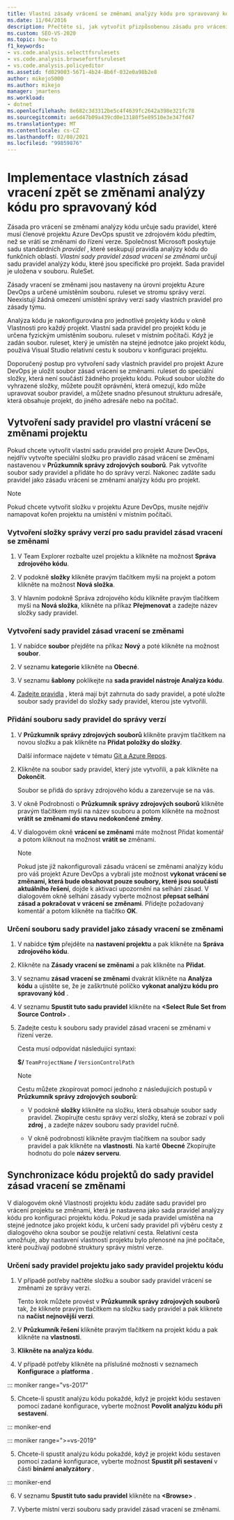 ```yaml
---
title: Vlastní zásady vrácení se změnami analýzy kódu pro spravovaný kód
ms.date: 11/04/2016
description: Přečtěte si, jak vytvořit přizpůsobenou zásadu pro vrácení se změnami analýzy kódu. Podívejte se, jak zajistit, aby byl spravovaný kód sady Visual Studio v souladu se zásadami projektu Azure DevOps.
ms.custom: SEO-VS-2020
ms.topic: how-to
f1_keywords:
- vs.code.analysis.selecttfsrulesets
- vs.code.analysis.browsefortfsruleset
- vs.code.analysis.policyeditor
ms.assetid: fd029003-5671-4b24-8b6f-032e0a98b2e8
author: mikejo5000
ms.author: mikejo
manager: jmartens
ms.workload:
- dotnet
ms.openlocfilehash: 8e682c3d3312be5c4f4639fc2642a398e321fc78
ms.sourcegitcommit: ae6d47b09a439cd0e13180f5e89510e3e347fd47
ms.translationtype: MT
ms.contentlocale: cs-CZ
ms.lasthandoff: 02/08/2021
ms.locfileid: "99859876"
---
```

# <a name="implement-custom-code-analysis-check-in-policies-for-managed-code"></a>Implementace vlastních zásad vracení zpět se změnami analýzy kódu pro spravovaný kód

Zásada pro vrácení se změnami analýzy kódu určuje sadu pravidel, které musí členové projektu Azure DevOps spustit ve zdrojovém kódu předtím, než se vrátí se změnami do řízení verze. Společnost Microsoft poskytuje sadu standardních *pravidel* , které seskupují pravidla analýzy kódu do funkčních oblastí. *Vlastní sady pravidel zásad vracení se změnami* určují sadu pravidel analýzy kódu, které jsou specifické pro projekt. Sada pravidel je uložena v souboru. RuleSet.

Zásady vracení se změnami jsou nastaveny na úrovni projektu Azure DevOps a určené umístěním souboru. ruleset ve stromu správy verzí. Neexistují žádná omezení umístění správy verzí sady vlastních pravidel pro zásady týmu.

Analýza kódu je nakonfigurována pro jednotlivé projekty kódu v okně Vlastnosti pro každý projekt. Vlastní sada pravidel pro projekt kódu je určena fyzickým umístěním souboru. ruleset v místním počítači. Když je zadán soubor. ruleset, který je umístěn na stejné jednotce jako projekt kódu, používá Visual Studio relativní cestu k souboru v konfiguraci projektu.

Doporučený postup pro vytvoření sady vlastních pravidel pro projekt Azure DevOps je uložit soubor zásad vrácení se změnami. ruleset do speciální složky, která není součástí žádného projektu kódu. Pokud soubor uložíte do vyhrazené složky, můžete použít oprávnění, která omezují, kdo může upravovat soubor pravidel, a můžete snadno přesunout strukturu adresáře, která obsahuje projekt, do jiného adresáře nebo na počítač.

## <a name="create-the-project-custom-check-in-rule-set"></a>Vytvoření sady pravidel pro vlastní vrácení se změnami projektu

Pokud chcete vytvořit vlastní sadu pravidel pro projekt Azure DevOps, nejdřív vytvořte speciální složku pro pravidlo zásad vrácení se změnami nastavenou v **Průzkumník správy zdrojových souborů**. Pak vytvoříte soubor sady pravidel a přidáte ho do správy verzí. Nakonec zadáte sadu pravidel jako zásadu vrácení se změnami analýzy kódu pro projekt.

> [!NOTE]
> Pokud chcete vytvořit složku v projektu Azure DevOps, musíte nejdřív namapovat kořen projektu na umístění v místním počítači.

### <a name="to-create-the-version-control-folder-for-the-check-in-policy-rule-set"></a>Vytvoření složky správy verzí pro sadu pravidel zásad vracení se změnami

1. V Team Explorer rozbalte uzel projektu a klikněte na možnost **Správa zdrojového kódu**.

2. V podokně **složky** klikněte pravým tlačítkem myši na projekt a potom klikněte na možnost **Nová složka**.

3. V hlavním podokně Správa zdrojového kódu klikněte pravým tlačítkem myši na **Nová složka**, klikněte na příkaz **Přejmenovat** a zadejte název složky sady pravidel.

### <a name="to-create-the-check-in-policy-rule-set"></a>Vytvoření sady pravidel zásad vracení se změnami

1. V nabídce **soubor** přejděte na příkaz **Nový** a poté klikněte na možnost **soubor**.

2. V seznamu **kategorie** klikněte na **Obecné**.

3. V seznamu **šablony** poklikejte na **sada pravidel nástroje Analýza kódu**.

4. [Zadejte pravidla](../code-quality/how-to-create-a-custom-rule-set.md) , která mají být zahrnuta do sady pravidel, a poté uložte soubor sady pravidel do složky sady pravidel, kterou jste vytvořili.

### <a name="to-add-the-rule-set-file-to-version-control"></a>Přidání souboru sady pravidel do správy verzí

1. V **Průzkumník správy zdrojových souborů** klikněte pravým tlačítkem na novou složku a pak klikněte na **Přidat položky do složky**.

     Další informace najdete v tématu [Git a Azure Repos](/azure/devops/repos/git/overview?view=vsts&preserve-view=true).

2. Klikněte na soubor sady pravidel, který jste vytvořili, a pak klikněte na **Dokončit**.

     Soubor se přidá do správy zdrojového kódu a zarezervuje se na vás.

3. V okně Podrobnosti o **Průzkumník správy zdrojových souborů** klikněte pravým tlačítkem myši na název souboru a potom klikněte na možnost **vrátit se změnami do stavu nedokončené změny**.

4. V dialogovém okně **vrácení se změnami** máte možnost Přidat komentář a potom kliknout na možnost **vrátit se** změnami.

    > [!NOTE]
    > Pokud jste již nakonfigurovali zásadu vrácení se změnami analýzy kódu pro váš projekt Azure DevOps a vybrali jste možnost **vykonat vrácení se změnami, která bude obsahovat pouze soubory, které jsou součástí aktuálního řešení**, dojde k aktivaci upozornění na selhání zásad. V dialogovém okně selhání zásady vyberte možnost **přepsat selhání zásad a pokračovat v vrácení se změnami**. Přidejte požadovaný komentář a potom klikněte na tlačítko **OK**.

### <a name="to-specify-the-rule-set-file-as-the-check-in-policy"></a>Určení souboru sady pravidel jako zásady vracení se změnami

1. V nabídce **tým** přejděte na **nastavení projektu** a pak klikněte na **Správa zdrojového kódu**.

2. Klikněte na **Zásady vracení se změnami** a pak klikněte na **Přidat**.

3. V seznamu **zásad vracení se změnami** dvakrát klikněte na **Analýza kódu** a ujistěte se, že je zaškrtnuté políčko **vykonat analýzu kódu pro spravovaný kód** .

4. V seznamu **Spustit tuto sadu pravidel** klikněte na **\<Select Rule Set from Source Control>** .

5. Zadejte cestu k souboru sady pravidel zásad vracení se změnami v řízení verze.

     Cesta musí odpovídat následující syntaxi:

     **$/** `TeamProjectName` **/** `VersionControlPath`

    > [!NOTE]
    > Cestu můžete zkopírovat pomocí jednoho z následujících postupů v **Průzkumník správy zdrojových souborů**:

    - V podokně **složky** klikněte na složku, která obsahuje soubor sady pravidel. Zkopírujte cestu správy verzí složky, která se zobrazí v poli **zdroj** , a zadejte název souboru sady pravidel ručně.

    - V okně podrobností klikněte pravým tlačítkem na soubor sady pravidel a pak klikněte na **vlastnosti**. Na kartě **Obecné** Zkopírujte hodnotu do pole **název serveru**.

## <a name="synchronize-code-projects-to-the-check-in-policy-rule-set"></a>Synchronizace kódu projektů do sady pravidel zásad vracení se změnami

V dialogovém okně Vlastnosti projektu kódu zadáte sadu pravidel pro vrácení projektu se změnami, která je nastavena jako sada pravidel analýzy kódu pro konfiguraci projektu kódu. Pokud je sada pravidel umístěna na stejné jednotce jako projekt kódu, k určení sady pravidel při výběru cesty z dialogového okna soubor se použije relativní cesta. Relativní cesta umožňuje, aby nastavení vlastností projektu bylo přenosné na jiné počítače, které používají podobné struktury správy místní verze.

### <a name="to-specify-a-project-rule-set-as-the-rule-set-of-a-code-project"></a>Určení sady pravidel projektu jako sady pravidel projektu kódu

1. V případě potřeby načtěte složku a soubor sady pravidel vrácení se změnami ze správy verzí.

   Tento krok můžete provést v **Průzkumník správy zdrojových souborů** tak, že kliknete pravým tlačítkem na složku sady pravidel a pak kliknete na **načíst nejnovější verzi**.

2. V **Průzkumník řešení** klikněte pravým tlačítkem na projekt kódu a pak klikněte na **vlastnosti**.

3. **Klikněte na analýza kódu**.

4. V případě potřeby klikněte na příslušné možnosti v seznamech **Konfigurace** a **platforma** .

::: moniker range="vs-2017"

5. Chcete-li spustit analýzu kódu pokaždé, když je projekt kódu sestaven pomocí zadané konfigurace, vyberte možnost **Povolit analýzu kódu při sestavení**.

::: moniker-end

::: moniker range=">=vs-2019"

5. Chcete-li spustit analýzu kódu pokaždé, když je projekt kódu sestaven pomocí zadané konfigurace, vyberte možnost **Spustit při sestavení** v části **binární analyzátory** .

::: moniker-end

6. V seznamu **Spustit tuto sadu pravidel** klikněte na **\<Browse>** .

8. Vyberte místní verzi souboru sady pravidel zásad vracení se změnami.
